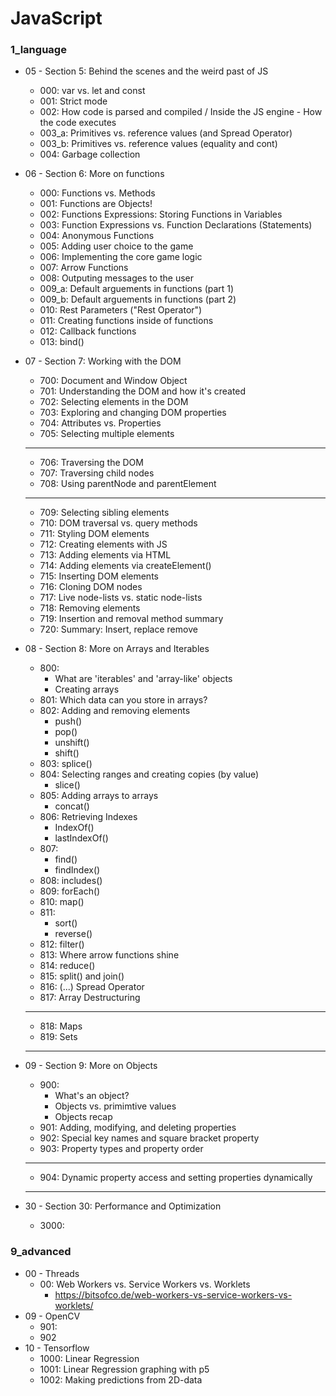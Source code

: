 # JavaScript

### 1_language
* 05 - Section 5: Behind the scenes and the weird past of JS
    * 000: var vs. let and const
    * 001: Strict mode
    * 002: How code is parsed and compiled / Inside the JS engine - How the code executes
    * 003_a: Primitives vs. reference values (and Spread Operator)
    * 003_b: Primitives vs. reference values (equality and cont)
    * 004: Garbage collection

* 06 - Section 6: More on functions
    * 000: Functions vs. Methods
    * 001: Functions are Objects!
    * 002: Functions Expressions: Storing Functions in Variables
    * 003: Function Expressions vs. Function Declarations (Statements)
    * 004: Anonymous Functions
    * 005: Adding user choice to the game
    * 006: Implementing the core game logic
    * 007: Arrow Functions
    * 008: Outputing messages to the user
    * 009_a: Default arguements in functions (part 1)
    * 009_b: Default arguements in functions (part 2)
    * 010: Rest Parameters ("Rest Operator")
    * 011: Creating functions inside of functions
    * 012: Callback functions
    * 013: bind()

* 07 - Section 7: Working with the DOM
    * 700: Document and Window Object
    * 701: Understanding the DOM and how it's created
    * 702: Selecting elements in the DOM
    * 703: Exploring and changing DOM properties
    * 704: Attributes vs. Properties
    * 705: Selecting multiple elements

    *********************************
    * 706: Traversing the DOM
    * 707: Traversing child nodes
    * 708: Using parentNode and parentElement
    *********************************
    
    * 709: Selecting sibling elements
    * 710: DOM traversal vs. query methods
    * 711: Styling DOM elements
    * 712: Creating elements with JS
    * 713: Adding elements via HTML
    * 714: Adding elements via createElement()
    * 715: Inserting DOM elements
    * 716: Cloning DOM nodes
    * 717: Live node-lists vs. static node-lists
    * 718: Removing elements
    * 719: Insertion and removal method summary
    * 720: Summary: Insert, replace remove

* 08 - Section 8: More on Arrays and Iterables
    * 800: 
        * What are 'iterables' and 'array-like' objects
        * Creating arrays
    * 801: Which data can you store in arrays?
    * 802: Adding and removing elements
        * push()
        * pop()
        * unshift()
        * shift()
    * 803: splice()
    * 804: Selecting ranges and creating copies (by value)
        * slice()
    * 805: Adding arrays to arrays
        * concat()
    * 806: Retrieving Indexes
        * IndexOf()
        * lastIndexOf()
    * 807: 
        * find()
        * findIndex()
    * 808: includes()
    * 809: forEach()
    * 810: map()
    * 811: 
        * sort()
        * reverse()
    * 812: filter()
    * 813: Where arrow functions shine
    * 814: reduce()
    * 815: split() and join()
    * 816: (...) Spread Operator
    * 817: Array Destructuring

    *********************************        
    * 818: Maps
    * 819: Sets
    *********************************
    
    

* 09 - Section 9: More on Objects
    * 900:
        * What's an object?
        * Objects vs. primimtive values
        * Objects recap
    * 901: Adding, modifying, and deleting properties
    * 902: Special key names and square bracket property
    * 903: Property types and property order

    *********************************
    * 904: Dynamic property access and setting properties dynamically
    *********************************


* 30 - Section 30: Performance and Optimization
    * 3000: 

### 9_advanced
* 00 - Threads
    * 00: Web Workers vs. Service Workers vs. Worklets
        * https://bitsofco.de/web-workers-vs-service-workers-vs-worklets/
* 09 - OpenCV
    * 901: 
    * 902
* 10 - Tensorflow
    * 1000: Linear Regression
    * 1001: Linear Regression graphing with p5
    * 1002: Making predictions from 2D-data
